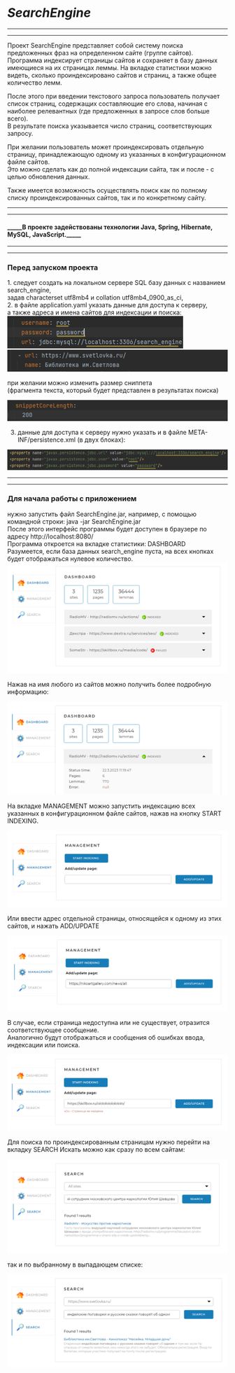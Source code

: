 **_<h1>SearchEngine</h1>_**
***
***
Проект SearchEngine представляет собой систему поиска предложенных фраз на определенном сайте (группе сайтов).
Программа индексирует страницы сайтов и сохраняет в базу данных имеющиеся на их страницах леммы.
На вкладке статистики можно видеть, сколько проиндексировано сайтов и страниц, а также общее количество лемм. 

После этого при введении текстового запроса пользователь получает список страниц, содержащих составляющие его слова, 
начиная с наиболее релевантных (где предложенных в запросе слов больше всего). <br>
В результате поиска указывается число страниц, соответствующих запросу. 

При желании пользователь может проиндексировать отдельную страницу, принадлежающую одному из указанных 
в конфигурационном файле сайтов. <br>
Это можно сделать как до полной индексации сайта, так и после - с целью обновления данных.

Также имеется возможность осуществлять поиск как по полному списку проиндексированных сайтов, так и по конкретному сайту. 
*** 
*** 
<h4>_____В проекте задействованы технологии Java, Spring, Hibernate, MySQL, JavaScript._____</h4>

***
*** 
<h3>Перед запуском проекта </h3>
1. следует создать на локальном сервере SQL базу данных с названием search_engine, <br>
задав characterset utf8mb4 и collation utf8mb4_0900_as_ci, <br>
2. в файле application.yaml указать данные для доступа к серверу, <br>а также адреса и имена сайтов для индексации и поиска:<br>

<img src="https://github.com/lobashev-andrey/searchengine-master/blob/master/1.png"/>

<img src="https://github.com/lobashev-andrey/searchengine-master/blob/master/2.png"/>

при желании можно изменить размер сниппета <br>(фрагмента текста, который будет представлен в результатах поиска)

<img src="https://github.com/lobashev-andrey/searchengine-master/blob/master/3.png"/>

3. данные для доступа к серверу нужно указать и в файле META-INF/persistence.xml (в двух блоках):

<img src="https://github.com/lobashev-andrey/searchengine-master/blob/master/4.png"/>


***
*** 
<h3>Для начала работы с приложением </h3>
нужно запустить файл SearchEngine.jar, например, с помощью командной строки:  java -jar SearchEngine.jar<br>
После этого интерфейс программы будет доступен в браузере по адресу http://localhost:8080/<br>
Программа откроется на вкладке статистики: DASHBOARD<br>
Разумеется, если база данных search_engine пуста, на всех кнопках будет отображаться нулевое количество.

<img src="https://github.com/lobashev-andrey/searchengine-master/blob/master/11.png"/>

Нажав на имя любого из сайтов можно получить более подробную информацию:

<img src="https://github.com/lobashev-andrey/searchengine-master/blob/master/12.png"/>

На вкладке MANAGEMENT можно запустить индексацию всех указанных в конфигурационном файле сайтов,
нажав на кнопку START INDEXING.

<img src="https://github.com/lobashev-andrey/searchengine-master/blob/master/13.png"/>

Или ввести адрес отдельной страницы, относящейся к одному из этих сайтов, и нажать ADD/UPDATE

<img src="https://github.com/lobashev-andrey/searchengine-master/blob/master/14.png"/>

В случае, если страница недоступна или не существует, отразится соответствующее сообщение.<br>
Аналогично будут отображаться и сообщения об ошибках ввода, индексации или поиска.

<img src="https://github.com/lobashev-andrey/searchengine-master/blob/master/15.png"/>

Для поиска по проиндексированным страницам нужно перейти на вкладку SEARCH
Искать можно как сразу по всем сайтам:

<img src="https://github.com/lobashev-andrey/searchengine-master/blob/master/16.png"/>

так и по выбранному в выпадающем списке:

<img src="https://github.com/lobashev-andrey/searchengine-master/blob/master/17.png"/>

